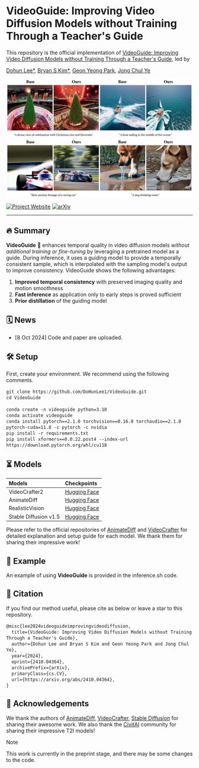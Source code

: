 # VideoGuide: Improving Video Diffusion Models without Training Through a Teacher's Guide

This repository is the official implementation of [VideoGuide: Improving Video Diffusion Models without Training Through a Teacher's Guide](https://arxiv.org/abs/2410.04364), led by

[Dohun Lee*](https://github.com/DoHunLee1), [Bryan S Kim*](https://scholar.google.com/citations?user=ndWU-84AAAAJ&hl=en), [Geon Yeong Park](https://geonyeong-park.github.io/), [Jong Chul Ye](https://bispl.weebly.com/professor.html)

![main figure](assets/main_fig.png)

[![Project Website](https://img.shields.io/badge/Project-Website-blue)](https://dohunlee1.github.io/videoguide.github.io/)
[![arXiv](https://img.shields.io/badge/arXiv-2311.18608-b31b1b.svg)](https://arxiv.org/abs/2410.04364)

---
## 🔥 Summary

**VideoGuide** 🚀 enhances temporal quality in video diffusion models *without additional training or fine-tuning* by leveraging a pretrained model as a guide. During inference, it uses a guiding model to provide a temporally consistent sample, which is interpolated with the sampling model's output to improve consistency. VideoGuide shows the following advantages:

1. **Improved temporal consistency** with preserved imaging quality and motion smoothness
2. **Fast inference** as application only to early steps is proved sufficient
4. **Prior distillation** of the guiding model

## 🗓 ️News
- [8 Oct 2024] Code and paper are uploaded.

## 🛠️ Setup
First, create your environment. We recommend using the following comments. 

```
git clone https://github.com/DoHunLee1/VideoGuide.git
cd VideoGuide

conda create -n videoguide python=3.10
conda activate videoguide
conda install pytorch==2.1.0 torchvision==0.16.0 torchaudio==2.1.0 pytorch-cuda=11.8 -c pytorch -c nvidia
pip install -r requirements.txt
pip install xformers==0.0.22.post4 --index-url https://download.pytorch.org/whl/cu118
```

## ⏳ Models

|Models|Checkpoints|
|:---------|:--------|
|VideoCrafter2|[Hugging Face](https://huggingface.co/VideoCrafter/VideoCrafter2/blob/main/model.ckpt)
|AnimateDiff|[Hugging Face](https://huggingface.co/guoyww/animatediff/tree/main)
|RealisticVision|[Hugging Face](https://huggingface.co/ckpt/realistic-vision-v20/blob/main/realisticVisionV20_v20.safetensors)
|Stable Diffusion v1.5|[Hugging Face](https://huggingface.co/benjamin-paine/stable-diffusion-v1-5/tree/main)

Please refer to the official repositories of [AnimateDiff](https://github.com/guoyww/AnimateDiff) and [VideoCrafter](https://github.com/AILab-CVC/VideoCrafter/tree/main) for detailed explanation and setup guide for each model. We thank them for sharing their impressive work!

## 🌄 Example
An example of using **VideoGuide** is provided in the inference.sh code.

## 📝 Citation
If you find our method useful, please cite as below or leave a star to this repository.

```
@misc{lee2024videoguideimprovingvideodiffusion,
  title={VideoGuide: Improving Video Diffusion Models without Training Through a Teacher's Guide}, 
  author={Dohun Lee and Bryan S Kim and Geon Yeong Park and Jong Chul Ye},
  year={2024},
  eprint={2410.04364},
  archivePrefix={arXiv},
  primaryClass={cs.CV},
  url={https://arxiv.org/abs/2410.04364}, 
}
```

## 🤗 Acknowledgements
We thank the authors of [AnimateDiff](https://github.com/guoyww/AnimateDiff), [VideoCrafter](https://github.com/AILab-CVC/VideoCrafter/tree/main), [Stable Diffusion](https://github.com/Stability-AI/stablediffusion) for sharing their awesome work. We also thank the [CivitAI](https://civitai.com/) community for sharing their impressive T2I models!

> [!note]
> This work is currently in the preprint stage, and there may be some changes to the code.
